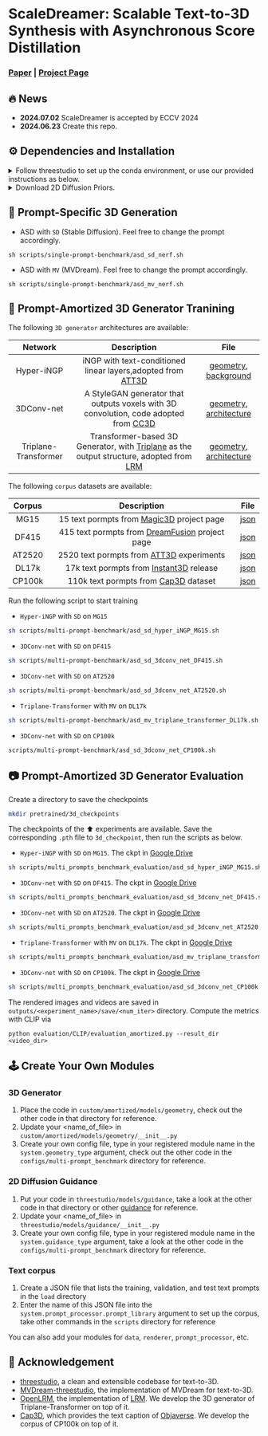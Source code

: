 # ScaleDreamer: Scalable Text-to-3D Synthesis with Asynchronous Score Distillation

### [Paper](https://arxiv.org/pdf/2407.02040) | [Project Page](https://sites.google.com/view/scaledreamer-release/)

## 🔥 News

- **2024.07.02** ScaleDreamer is accepted by ECCV 2024
- **2024.06.23** Create this repo.

## ⚙️ Dependencies and Installation

<details>
<summary> Follow threestudio to set up the conda environment, or use our provided instructions as below. </summary>
 
- Create a virtual environment:

```sh
conda create -n scaledreamer python=3.10
conda activate scaledreamer
```
- Install PyTorch
```sh
# Prefer using the latest version of CUDA and PyTorch 
conda install pytorch==2.2.0 torchvision==0.17.0 torchaudio==2.2.0 pytorch-cuda=12.1 -c pytorch -c nvidia
```
- (Optional, Recommended) Install [xFormers](https://github.com/facebookresearch/xformers) for attention acceleration.
```sh
conda install xformers -c xformers
```
- (Optional, Recommended) Install ninja to speed up the compilation of CUDA extensions:

```sh
pip install ninja
```

- Install major dependencies:

```sh
pip install -r requirements.txt
```
- Install [iNGP](https://github.com/NVlabs/instant-ngp) and [NerfAcc](https://github.com/nerfstudio-project/nerfacc):

```sh
export PATH="/usr/local/cuda/bin:$PATH"
export LD_LIBRARY_PATH="/usr/local/cuda/lib64:$LD_LIBRARY_PATH"
pip install git+https://github.com/NVlabs/tiny-cuda-nn/#subdirectory=bindings/torch
pip install git+https://github.com/NVlabs/nvdiffrast.git
```
If you encounter errors while installing iNGP, it is recommended to check your gcc version. Follow these instructions to change the gcc version within your conda environment. Then return to the repository directory to install iNGP and NerfAcc ⬆️ again.
 ```sh
conda install -c conda-forge gxx=9.5.0
cd  $CONDA_PREFIX/lib
ln -s  /usr/lib/x86_64-linux-gnu/libcuda.so ./
cd <your repo directory>
```
</details>

<details>
<summary> Download 2D Diffusion Priors. </summary>
 
- Save [SD-v2.1-base](https://huggingface.co/stabilityai/stable-diffusion-2-1-base) and [MVDream](https://mv-dream.github.io/) to the local directory `pretrained`.
 
```
python scripts/download_pretrained_models.py
```
</details>

## 🌈 Prompt-Specific 3D Generation

- ASD with `SD` (Stable Diffusion). Feel free to change the prompt accordingly.
```
sh scripts/single-prompt-benchmark/asd_sd_nerf.sh
```

- ASD with `MV` (MVDream). Feel free to change the prompt accordingly.
```
sh scripts/single-prompt-benchmark/asd_mv_nerf.sh
```

## 🚀 Prompt-Amortized 3D Generator Tranining

The following `3D generator` architectures are available: 

| Network | Description | File |
| :-: | :-: | :-: |
| Hyper-iNGP | iNGP with text-conditioned linear layers,adopted from [ATT3D](https://research.nvidia.com/labs/toronto-ai/ATT3D/) | [geometry](https://github.com/theEricMa/ScaleDreamer/blob/main/custom/amortized/models/geometry/hyper_iNGP.py), [background](https://github.com/theEricMa/ScaleDreamer/blob/main/custom/amortized/extern/triplane_transformer_modules.py)
| 3DConv-net | A StyleGAN generator that outputs voxels with 3D convolution, code adopted from [CC3D](https://github.com/sherwinbahmani/cc3d/blob/master/training/networks_3d.py) | [geometry](https://github.com/theEricMa/ScaleDreamer/blob/main/custom/amortized/models/geometry/stylegan_3dconv_net.py), [architecture](https://github.com/theEricMa/ScaleDreamer/blob/main/custom/amortized/extern/stylegan_3dconv_modules.py)
| Triplane-Transformer | Transformer-based 3D Generator, with [Triplane](https://github.com/NVlabs/eg3d) as the output structure, adopted from [LRM](https://yiconghong.me/LRM/) | [geometry](https://github.com/theEricMa/ScaleDreamer/blob/main/custom/amortized/models/geometry/triplane_transformer.py), [architecture](https://github.com/theEricMa/ScaleDreamer/blob/main/custom/amortized/models/background/multiprompt_neural_environment_hashgrid_map_background.py)


The following `corpus` datasets are available: 

| Corpus | Description | File |
| :-: | :-: | :-: |
| MG15 | 15 text pormpts from [Magic3D](https://dreamfusion3d.github.io/) project page | [json](https://github.com/theEricMa/ScaleDreamer/blob/main/load/magic3d_15_prompt_library.json)
| DF415 | 415 text pormpts from [DreamFusion](https://dreamfusion3d.github.io/) project page | [json](https://github.com/theEricMa/ScaleDreamer/blob/main/load/dreamfusion_415_prompt_library.json)
| AT2520 | 2520 text pormpts from [ATT3D](https://research.nvidia.com/labs/toronto-ai/ATT3D) experiments | [json](https://github.com/theEricMa/ScaleDreamer/blob/main/load/att3d_2520_prompt_library.json)
| DL17k | 17k text pormpts from [Instant3D](https://research.nvidia.com/labs/toronto-ai/ATT3D) release | [json](https://github.com/theEricMa/ScaleDreamer/blob/main/load/att3d_2520_prompt_library.json)
| CP100k | 110k text pormpts from [Cap3D](https://github.com/crockwell/Cap3D) dataset | [json](https://github.com/theEricMa/ScaleDreamer/blob/main/load/cap3d_100k_prompt_library.json)

Run the following script to start training

- `Hyper-iNGP` with `SD` on `MG15`

```sh
sh scripts/multi-prompt-benchmark/asd_sd_hyper_iNGP_MG15.sh
```

- `3DConv-net` with `SD` on `DF415`
 
```sh
sh scripts/multi-prompt-benchmark/asd_sd_3dconv_net_DF415.sh
```

- `3DConv-net` with `SD` on `AT2520`

```sh
sh scripts/multi-prompt-benchmark/asd_sd_3dconv_net_AT2520.sh
```


- `Triplane-Transformer` with `MV` on `DL17k`

```sh
sh scripts/multi-prompt-benchmark/asd_mv_triplane_transformer_DL17k.sh
```

- `3DConv-net` with `SD` on `CP100k`

```sh
scripts/multi-prompt-benchmark/asd_sd_3dconv_net_CP100k.sh
```

## 📷 Prompt-Amortized 3D Generator Evaluation
Create a directory to save the checkpoints
```sh
mkdir pretrained/3d_checkpoints
```

The checkpoints of the ⬆️ experiments are available. Save the corresponding `.pth` file to `3d_checkpoint`, then run the scripts as below.

- `Hyper-iNGP` with `SD` on `MG15`. The ckpt in [Google Drive](https://drive.google.com/file/d/1gjj1QEeu4OR3VATw7g7-zFIJpmg2A5kR/view?usp=sharing)

```sh
sh scripts/multi_prompts_benchmark_evaluation/asd_sd_hyper_iNGP_MG15.sh
```

- `3DConv-net` with `SD` on `DF415`. The ckpt in [Google Drive](https://drive.google.com/file/d/1elAPZlYNRRaA4jH9eb5xCJH5VrgofzbJ/view?usp=sharing)
 
```sh
sh scripts/multi_prompts_benchmark_evaluation/asd_sd_3dconv_net_DF415.sh
```

- `3DConv-net` with `SD` on `AT2520`. The ckpt in [Google Drive](https://drive.google.com/file/d/1hJcdWqr6aB6D5J2ixioRZPsyJn5dmiVp/view?usp=sharing)

```sh
sh scripts/multi_prompts_benchmark_evaluation/asd_sd_3dconv_net_AT2520.sh
```


- `Triplane-Transformer` with `MV` on `DL17k`. The ckpt in [Google Drive](https://drive.google.com/file/d/155N80gHsbXTdsRVAc07lGrbzlHpdNMns/view?usp=sharing)

```sh
sh scripts/multi_prompts_benchmark_evaluation/asd_mv_triplane_transformer_DL17k.sh
```

- `3DConv-net` with `SD` on `CP100k`. The ckpt in [Google Drive](https://drive.google.com/file/d/1SGPS6jWFmC9FahdlIk3SZOn2t0JPHHNE/view?usp=sharing)

```sh
sh scripts/multi_prompts_benchmark_evaluation/asd_sd_3dconv_net_CP100k.sh
```

The rendered images and videos are saved in `outputs/<experiment_name>/save/<num_iter>` directory. Compute the metrics with CLIP via

```
python evaluation/CLIP/evaluation_amortized.py --result_dir <video_dir>
```

## 🕹️ Create Your Own Modules

### 3D Generator

1. Place the code in `custom/amortized/models/geometry`, check out the other code in that directory for reference.
2. Update your <name_of_file> in `custom/amortized/models/geometry/__init__.py`
3. Create your own config file, type in your registered module name in the `system.geometry_type` argument, check out the other code in the `configs/multi-prompt_benchmark` directory for reference.
   
### 2D Diffusion Guidance

1. Put your code in `threestudio/models/guidance`, take a look at the other code in that directory or other [guidance](https://github.com/threestudio-project/threestudio/tree/main/threestudio/models/guidance) for reference.
2. Update your <name_of_file> in  `threestudio/models/guidance/__init__.py`
3. Create your own config file, type in your registered module name in the `system.guidance_type` argument, take a look at the other code in the `configs/multi-prompt_benchmark` directory for reference.


### Text corpus

1. Create a JSON file that lists the training, validation, and test text prompts in the `load` directory 
2. Enter the name of this JSON file into the `system.prompt_processor.prompt_library` argument to set up the corpus, take other commands in the `scripts` directory for reference

You can also add your modules for `data`, `renderer`, `prompt_processor`, etc.

## 🙏 Acknowledgement

- [threestudio](https://github.com/threestudio-project/threestudio), a clean and extensible codebase for text-to-3D.
- [MVDream-threestudio](https://github.com/bytedance/MVDream-threestudio), the implementation of MVDream for text-to-3D.
- [OpenLRM](https://github.com/3DTopia/OpenLRM), the implementation of [LRM](https://yiconghong.me/LRM/). We develop the 3D generator of Triplane-Transformer on top of it.
- [Cap3D](https://cap3d-um.github.io/), which provides the text caption of [Objaverse](https://objaverse.allenai.org/). We develop the corpus of CP100k on top of it.


